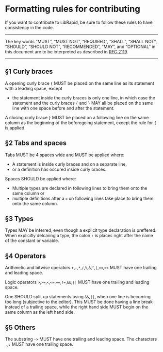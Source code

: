Formatting rules for contributing
========
If you want to contribute to LibRapid, be sure to follow these rules to have consistency in the code.
_____
The key words “MUST”, “MUST NOT”, “REQUIRED”, “SHALL”, “SHALL NOT”, “SHOULD”, “SHOULD NOT”, “RECOMMENDED”, “MAY”, and “OPTIONAL” in this document are to be interpreted as described in [RFC 2119](https://datatracker.ietf.org/doc/html/rfc2119).
_____
§1 Curly braces
------
A opening curly brace `{` MUST be placed on the same line as its statement with a leading space, except
* the statement inside the curly braces is only one line, in which case the statement and the curly braces `{` and `}` MAY all be placed on the same line with one space before and after the statement.

A closing curly brace `}` MUST be placed on a following line on the same column as the beginning of the beforegoing statement, except the rule for `{` is applied.

§2 Tabs and spaces
------
Tabs MUST be 4 spaces wide and MUST be applied where:
* A statement is inside curly braces and on a separate line,
* or a definition has occured inside curly braces.

Spaces SHOULD be applied where:
* Multiple types are declared in following lines to bring them onto the same column or
* multiple definitions after a `=` on following lines take place to bring them onto the same column.

§3 Types
-----
Types MAY be inferred, even though a explicit type declaration is preffered.
When explicitly delcaring a type, the colon `:` is places right after the name of the constant or variable.

§4 Operators
----
Arithmetic and bitwise operators `+`,`-`,`*`,`/`,`%`,`&`,`^`,`|`,`<<`,`>>` MUST have one trailing and leading space.

Logic operators `>`,`>=`,`<`,`<=`,`==`,`!=`,`&&`,`||` MUST have one trailing and leading space.

One SHOULD split up statements using `&&`,`||`, when one line is becoming too long (subjective to the editor). This MUST be done having a line break instead of a trailing space, while the right hand side MUST begin on the same column as the left hand side.

§5 Others
----
The substring `->` MUST have one trailing and leading space.
The characters `,`,`:` MUST have one trailing space.